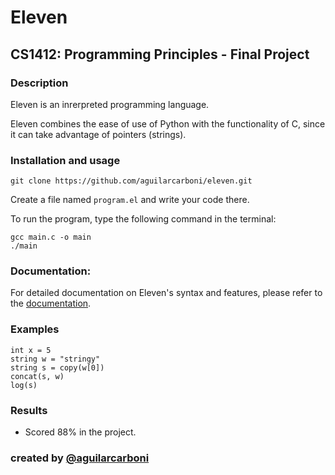 # Eleven

## CS1412: Programming Principles - Final Project

### Description
 
Eleven is an inrerpreted programming language.

Eleven combines the ease of use of Python with the functionality of C, 
since it can take advantage of pointers (strings).

### Installation and usage

```
git clone https://github.com/aguilarcarboni/eleven.git
```

Create a file named `program.el` and write your code there.

To run the program, type the following command in the terminal:
```
gcc main.c -o main
./main
```

### Documentation:
For detailed documentation on Eleven's syntax and features, please refer to the [documentation](docs/README.md).


### Examples

```
int x = 5
string w = "stringy"
string s = copy(w[0])
concat(s, w)
log(s)
```

### Results
- Scored 88% in the project.


### created by [@aguilarcarboni](https://github.com/aguilarcarboni/)
